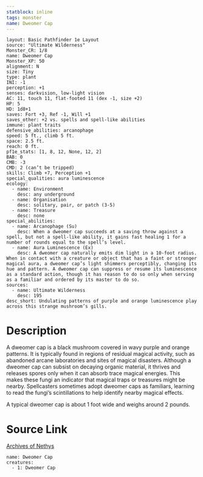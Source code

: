 ```yaml
---
statblock: inline
tags: monster
name: Dweomer Cap
---
```

```statblock
layout: Basic Pathfinder 1e Layout
source: "Ultimate Wilderness"
Monster_CR: 1/8
name: Dweomer Cap
Monster_XP: 50
alignment: N
size: Tiny
type: plant
INI: -1
perception: +1
senses: darkvision, low-light vision
AC: 11, touch 11, flat-footed 11 (dex -1, size +2)
HP: 5
HD: 1d8+1
saves: Fort +3, Ref -1, Will +1
saves_other: +2 vs. spells and spell-like abilities
immune: plant traits
defensive_abilities: arcanophage
speed: 5 ft., climb 5 ft.
space: 2.5 ft.
reach: 0 ft.
pf1e_stats: [1, 8, 12, None, 12, 2]
BAB: 0
CMB: -3
CMD: 2 (can’t be tripped)
skills: Climb +7, Perception +1
special_qualities: aura luminescence
ecology:
  - name: Environment
    desc: any underground
  - name: Organisation
    desc: solitary, pair, or patch (3-5)
  - name: Treasure
    desc: none
special_abilities:
  - name: Arcanophage (Su)
    desc: When a dweomer cap succeeds at a saving throw against a spell, but not a spell-like ability, it gains fast healing 1 for a number of rounds equal to the spell’s level.
  - name: Aura Luminescence (Ex)
    desc: A dweomer cap naturally emits dim light in a 10-foot radius. When in contact with a creature or object that has a faint or stronger magical aura, a dweomer cap’s light shimmers perceptibly, changing its hue and pattern. A dweomer cap can suppress or resume its luminescence as a standard action, though it has reason to do so only when serving as a familiar and ordered by its master to do so.
sources:
  - name: Ultimate Wilderness
    desc: 195
desc_short: Undulating patterns of purple and orange luminescence play across this strange mushroom’s gills.
```
# Description
A dweomer cap is a black mushroom covered in wavy purple and orange patterns. It is typically found in regions of residual magical activity, such as abandoned arcane laboratories and sites of magical disasters. Although a dweomer cap can subsist on decaying organic material, it thrives and releases spores only when it can absorb trace magical energies. This makes these fungi an indicator that magical traps or treasures might be nearby. Spellcasters sometimes adopt dweomer caps as familiars, learning to read the fungi’s scintillations to help identify nearby magical effects.

 A typical dweomer cap is about 1 foot wide and weighs around 2 pounds.
# Source Link
[Archives of Nethys](https://aonprd.com/MonsterDisplay.aspx?ItemName=Dweomer%20Cap)
```encounter-table
name: Dweomer Cap
creatures:
  - 1: Dweomer Cap
```
